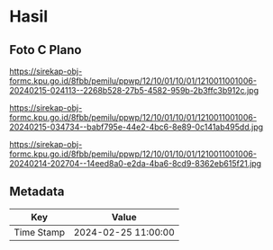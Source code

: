 # Hasil

## Foto C Plano

https://sirekap-obj-formc.kpu.go.id/8fbb/pemilu/ppwp/12/10/01/10/01/1210011001006-20240215-024113--2268b528-27b5-4582-959b-2b3ffc3b912c.jpg

https://sirekap-obj-formc.kpu.go.id/8fbb/pemilu/ppwp/12/10/01/10/01/1210011001006-20240215-034734--babf795e-44e2-4bc6-8e89-0c141ab495dd.jpg

https://sirekap-obj-formc.kpu.go.id/8fbb/pemilu/ppwp/12/10/01/10/01/1210011001006-20240214-202704--14eed8a0-e2da-4ba6-8cd9-8362eb615f21.jpg


## Metadata

| Key        | Value               |
| ---------- | ------------------- |
| Time Stamp | 2024-02-25 11:00:00 |



